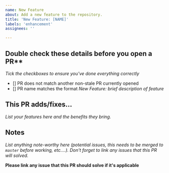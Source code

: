 ```yaml
---
name: New Feature
about: Add a new feature to the repository.
title: 'New Feature: [NAME]'
labels: 'enhancement'
assignees: ''

---
```


## Double check these details before you open a PR**
*Tick the checkboxes to ensure you've done everything correctly*
- [] PR does not match another non-stale PR currently opened
- [] PR name matches the format *New Feature: brief description of feature*


## This PR adds/fixes...

*List your features here and the benefits they bring.*

## Notes

*List anything note-worthy here (potential issues, this needs to be merged to `master` before working, etc....).*
*Don't forget to link any issues that this PR will solved.*

**Please link any issue that this PR should solve if it's applicable**
